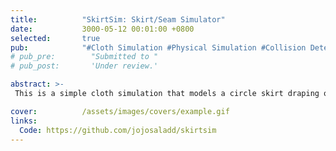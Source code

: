 ```yaml
---
title:          "SkirtSim: Skirt/Seam Simulator"
date:           3000-05-12 00:01:00 +0800
selected:       true
pub:            "#Cloth Simulation #Physical Simulation #Collision Detection #Seam Modeling #TaichiLang"
# pub_pre:        "Submitted to "
# pub_post:       'Under review.'

abstract: >-
 This is a simple cloth simulation that models a circle skirt draping over a cone. It supports different fabric behaviors (denim vs. jersey) and seam effects (regular vs. French seam). Developed in Taichi (Python).

cover:          /assets/images/covers/example.gif
links:
  Code: https://github.com/jojosaladd/skirtsim
---
```

